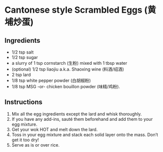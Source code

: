 # Cantonese style Scrambled Eggs (黄埔炒蛋)

## Ingredients

* 1/2 tsp salt
* 1/2 tsp sugar
* a slurry of 1 tsp cornstarch (生粉) mixed with 1 tbsp water
* (optional) 1/2 tsp liaojiu a.k.a. Shaoxing wine (料酒/绍酒)
* 2 tsp lard
* 1/8 tsp white pepper powder (白胡椒粉)
* 1/8 tsp MSG -or- chicken bouillon powder (味精/鸡粉).

## Instructions

1. Mix all the egg ingredients except the lard and whisk thoroughly.
2. If you have any add-ins, sauté them beforehand and add them to your egg mixture. 
3. Get your wok HOT and melt down the lard.
4. Toss in your egg mixture and stack each solid layer onto the mass. Don’t get it too dry!
5. Serve as is or over rice.